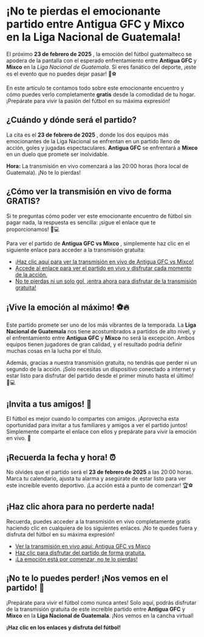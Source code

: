 # ¡No te pierdas el emocionante partido entre Antigua GFC y Mixco en la Liga Nacional de Guatemala!

El próximo **23 de febrero de 2025** , la emoción del fútbol guatemalteco se apodera de la pantalla con el esperado enfrentamiento entre **Antigua GFC** y **Mixco** en la _Liga Nacional de Guatemala_. Si eres fanático del deporte, ¡este es el evento que no puedes dejar pasar! 🎉⚽

En este artículo te contamos todo sobre este emocionante encuentro y cómo puedes verlo completamente **gratis** desde la comodidad de tu hogar. ¡Prepárate para vivir la pasión del fútbol en su máxima expresión!

## ¿Cuándo y dónde será el partido?

La cita es el **23 de febrero de 2025** , donde los dos equipos más emocionantes de la Liga Nacional se enfrentan en un partido lleno de acción, goles y jugadas espectaculares. **Antigua GFC** se enfrentará a **Mixco** en un duelo que promete ser inolvidable.

**Hora:** La transmisión en vivo comenzará a las 20:00 horas (hora local de Guatemala). ¡No te lo pierdas!

## ¿Cómo ver la transmisión en vivo de forma GRATIS?

Si te preguntas cómo poder ver este emocionante encuentro de fútbol sin pagar nada, la respuesta es sencilla: ¡sigue el enlace que te proporcionamos! 📲💻

Para ver el partido de **Antigua GFC vs Mixco** , simplemente haz clic en el siguiente enlace para acceder a la transmisión gratuita:

- [¡Haz clic aquí para ver la transmisión en vivo de Antigua GFC vs Mixco!](https://tinyurl.com/livestreamfreeo?st=Antigua+GFC+vs+Mixco&si=gh)
- [Accede al enlace para ver el partido en vivo y disfrutar cada momento de la acción.](https://tinyurl.com/livestreamfreeo?st=Antigua+GFC+vs+Mixco&si=gh)
- [No te pierdas ni un solo gol, ¡entra ahora para disfrutar de la transmisión gratuita!](https://tinyurl.com/livestreamfreeo?st=Antigua+GFC+vs+Mixco&si=gh)

## ¡Vive la emoción al máximo! ⚽🔥

Este partido promete ser uno de los más vibrantes de la temporada. La **Liga Nacional de Guatemala** nos tiene acostumbrados a partidos de alto nivel, y el enfrentamiento entre **Antigua GFC** y **Mixco** no será la excepción. Ambos equipos tienen jugadores de gran calidad, y el resultado podría definir muchas cosas en la lucha por el título.

Además, gracias a nuestra transmisión gratuita, no tendrás que perder ni un segundo de la acción. ¡Solo necesitas un dispositivo conectado a internet y estar listo para disfrutar del partido desde el primer minuto hasta el último! 📱💻

## ¡Invita a tus amigos! 👥

El fútbol es mejor cuando lo compartes con amigos. ¡Aprovecha esta oportunidad para invitar a tus familiares y amigos a ver el partido juntos! Simplemente comparte el enlace con ellos y prepárate para vivir la emoción en vivo. 📲

## ¡Recuerda la fecha y hora! ⏰

No olvides que el partido será el **23 de febrero de 2025** a las 20:00 horas. Marca tu calendario, ajusta tu alarma y asegúrate de estar listo para ver este increíble evento deportivo. ¡La acción está a punto de comenzar! 🏆⚽

## ¡Haz clic ahora para no perderte nada!

Recuerda, puedes acceder a la transmisión en vivo completamente gratis haciendo clic en cualquiera de los siguientes enlaces. ¡No te quedes fuera y disfruta del fútbol en su máxima expresión!

- [Ver la transmisión en vivo aquí: Antigua GFC vs Mixco](https://tinyurl.com/livestreamfreeo?st=Antigua+GFC+vs+Mixco&si=gh)
- [Haz clic para disfrutar del partido de forma gratuita.](https://tinyurl.com/livestreamfreeo?st=Antigua+GFC+vs+Mixco&si=gh)
- [¡La emoción está por comenzar, no te lo pierdas!](https://tinyurl.com/livestreamfreeo?st=Antigua+GFC+vs+Mixco&si=gh)

## ¡No te lo puedes perder! ¡Nos vemos en el partido! 👏

¡Prepárate para vivir el fútbol como nunca antes! Solo aquí, podrás disfrutar de la transmisión gratuita de este increíble partido entre **Antigua GFC** y **Mixco** en la **Liga Nacional de Guatemala**. ¡Nos vemos en la cancha virtual!

**¡Haz clic en los enlaces y disfruta del fútbol!**
